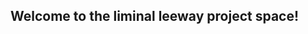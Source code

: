 ## Welcome to the liminal leeway project space!

<!-- Overview

Our goal is to influence and drive generations through transitionary periods
by offering avant-garde solutions and services. In doing so, our products will allow
people to gain new perspective on various aspects of their lives.

-->
